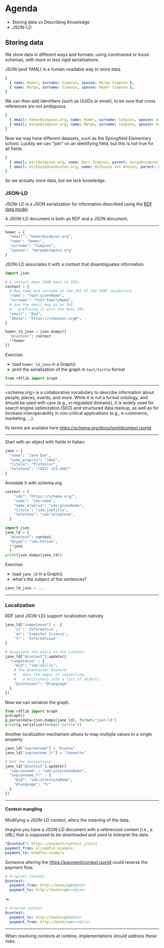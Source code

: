 # Agenda

- Storing data vs Describing Knowledge
- JSON-LD

## Storing data

We store data in different ways and formats:
using constrained or loose schemas,
with more or less rigid serializations.

JSON (and YAML) is a human-readable way to
store data.

```yaml
[
  { name: Homer, surname: Simpson, spouse: Marge Simpson },
  { name: Marge, surname: Simpson, spouse: Homer Simpson },
]
```

We can then add identifiers (such as UUIDs or email), to be sure that cross references
are not ambiguous.

```yaml
[
  { email: homer@simpson.org, name: Homer, surname: Simpson, spouse: marge@simpson.org },
  { email: marge@simpson.org, name: Marge, surname: Simpson, spouse: homer@simpson.org },
]
```

Now we may have different datasets, such as the Springfield Elementary
school. Luckily we can "join" on an identifying field, but this is
not true for all fields.

```yaml
[
  { email: bart@simpson.org, name: Bart Simpson, parent: marge@simpson.org },
  { email: milhouse@vanhouten.org, name: Milhouse Van Houten, parent: kirk@vanhouten.org}
]
```

So we actually store data, but we lack knowledge.

### JSON-LD

JSON-LD is a JSON serialization for information described using the
[RDF data model](https://www.w3.org/TR/json-ld11/#data-model).

A JSON-LD document is both an RDF and a JSON document.

----

```python
homer = {
  "email": "homer@simpson.org",
  "name": "Homer",
  "surname": "Simpson",
  "spouse": "marge@simpson.org"
}
```

JSON-LD associates it with a context that disambiguates information

```python
import json

# A context maps JSON keys to IRIs.
context = {
  # Map name and surname to the IRI of the FOAF vocabulary.
  "name": "foaf:givenName",
  "surname": "foaf:familyName",
  # Use the email key as an IRI,
  #   prefixing it with the base IRI.
  "email": "@id",
  "@base": "https://simpsons.org#",
}
```

```python
homer_ld_json = json.dumps({
  "@context": context
  **homer
})
```

Exercise:

- load `homer_ld_json` in a Graph()
- print the serialization of the graph in `text/turtle` format


```python
from rdflib import Graph

```

<!-- g=Graph()-->
<!-- g.parse(data=homer_ld_json, format="application/ld+json")-->
<!-- print(g.serialize(format="text/turtle"))-->

---

<schema.org> is a collaborative vocabulary to
describe information about people, places, events, and more.
While it is not a formal ontology, and should be used with care
(e.g., in regulated domains),
it is widely used for search engine optimization (SEO) and
structured data markup, as well as for increase interoperability
in non-critical applications (e.g., e-commerce, marketing, ...).

Its terms are availabe here <https://schema.org/docs/jsonldcontext.jsonld>

---

Start with an object with fields in Italian:


```python
jane = {
  "nome": "Jane Doe",
  "nome_proprio": "Jane",
  "titolo": "Professor",
  "telefono": "(425) 123-4567"
}
```

Annotate it with schema.org.

```python
context = {
    "sdo": "https://schema.org/",
    "nome": "sdo:name",
    "nome_proprio": "sdo:givenName",
    "titolo": "sdo:jobTitle",
    "telefono": "sdo:telephone",
  }
```

```python
import json
jane_ld = {
  "@context": context,
  "@type": "sdo:Person",
  **jane
  }
print(json.dumps(jane_ld))
```

Exercise:

- load `jane_ld` in a Graph()
- what's the subject of the sentences?

```python
jane_ld_json = ...
```


---

### Localization

RDF (and JSON-LD) support localization natively.

```python
jane_ld["competenze"] =  {
    'it': 'Informatica',
    'en': 'Computer Science',
    'fr': 'Informatique'
}

# Associate the entry to the context.
jane_ld["@context"].update({
  "competenze" : {
    "@id": "sdo:skills",
    # The @container keyword
    #   does the magic of converting
    #   a dictionary into a list of objects.
    "@container": "@language"
  }
})
```

Now we can serialize the graph.

```python
from rdflib import Graph
g=Graph()
g.parse(data=json.dumps(jane_ld), format='json-ld')
print(g.serialize(format='turtle'))
```


Another localization mechanism allows
to map multiple values to a single property.

```python
jane_ld["soprannome"] = "Gianna"
jane_ld["soprannome_fr"] = "Jeanette"

# And the annotations.
jane_ld["@context"].update({
  "soprannome" : "sdo:alternateName",
  "soprannome_fr" : {
    "@id": "sdo:alternateName",
    "@language": "fr"
  }
})
```

---

#### Context mangling

Modifying a JSON-LD context,
alters the
meaning of the data.

Imagine you have a JSON-LD document
with a referenced context (i.e., a URL)
that is supposed to be downloaded
and used to interpret the data.

```yaml
"@context": https://payment/context.jsonld
payment_from: alice@foo.example
payment_to: bob@foo.example
```

Someone altering the <https://payment/context.jsonld>
could reverse the payment flow.

```yaml
# Original context
@context:
  payment_from: http://banking#debtor
  payment_to: http://banking#creditor
```

->

```yaml
# Altered context
@context:
  payment_to: http://banking#debtor
  payment_from: http://banking#creditor
```

----

When resolving contexts at runtime,
implementations should address these risks.
